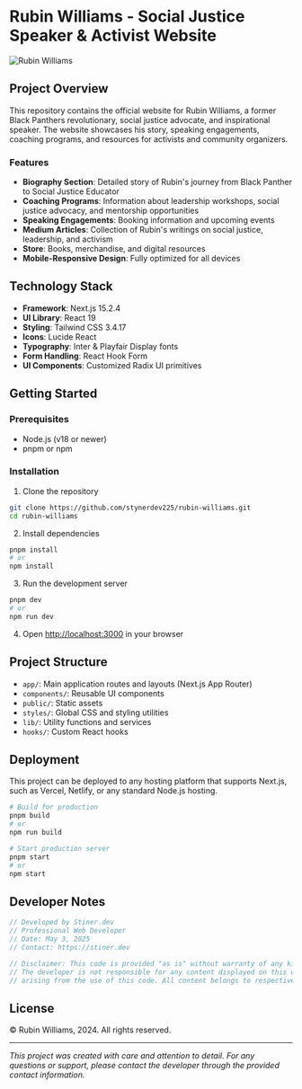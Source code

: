 # Rubin Williams - Social Justice Speaker & Activist Website

![Rubin Williams](https://images.unsplash.com/photo-1492684223066-81342ee5ff30?q=80&w=400&auto=format&fit=crop)

## Project Overview

This repository contains the official website for Rubin Williams, a former Black Panthers revolutionary, social justice advocate, and inspirational speaker. The website showcases his story, speaking engagements, coaching programs, and resources for activists and community organizers.

### Features

- **Biography Section**: Detailed story of Rubin's journey from Black Panther to Social Justice Educator
- **Coaching Programs**: Information about leadership workshops, social justice advocacy, and mentorship opportunities
- **Speaking Engagements**: Booking information and upcoming events
- **Medium Articles**: Collection of Rubin's writings on social justice, leadership, and activism
- **Store**: Books, merchandise, and digital resources
- **Mobile-Responsive Design**: Fully optimized for all devices

## Technology Stack

- **Framework**: Next.js 15.2.4
- **UI Library**: React 19
- **Styling**: Tailwind CSS 3.4.17
- **Icons**: Lucide React
- **Typography**: Inter & Playfair Display fonts
- **Form Handling**: React Hook Form
- **UI Components**: Customized Radix UI primitives

## Getting Started

### Prerequisites

- Node.js (v18 or newer)
- pnpm or npm

### Installation

1. Clone the repository

```bash
git clone https://github.com/stynerdev225/rubin-williams.git
cd rubin-williams
```

2. Install dependencies

```bash
pnpm install
# or
npm install
```

3. Run the development server

```bash
pnpm dev
# or
npm run dev
```

4. Open [http://localhost:3000](http://localhost:3000) in your browser

## Project Structure

- `app/`: Main application routes and layouts (Next.js App Router)
- `components/`: Reusable UI components
- `public/`: Static assets
- `styles/`: Global CSS and styling utilities
- `lib/`: Utility functions and services
- `hooks/`: Custom React hooks

## Deployment

This project can be deployed to any hosting platform that supports Next.js, such as Vercel, Netlify, or any standard Node.js hosting.

```bash
# Build for production
pnpm build
# or
npm run build

# Start production server
pnpm start
# or
npm start
```

## Developer Notes

```javascript
// Developed by Stiner.dev
// Professional Web Developer
// Date: May 3, 2025
// Contact: https://stiner.dev

// Disclaimer: This code is provided "as is" without warranty of any kind, express or implied.
// The developer is not responsible for any content displayed on this website or any consequences
// arising from the use of this code. All content belongs to respective copyright holders.
```

## License

© Rubin Williams, 2024. All rights reserved.

---

*This project was created with care and attention to detail. For any questions or support, please contact the developer through the provided contact information.*
